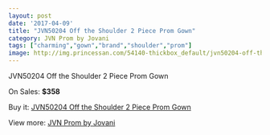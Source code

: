 ```yaml
---
layout: post
date: '2017-04-09'
title: "JVN50204 Off the Shoulder 2 Piece Prom Gown"
category: JVN Prom by Jovani
tags: ["charming","gown","brand","shoulder","prom"]
image: http://img.princessan.com/54140-thickbox_default/jvn50204-off-the-shoulder-2-piece-prom-gown.jpg
---
```

JVN50204 Off the Shoulder 2 Piece Prom Gown

On Sales: **$358**
<a href="https://www.princessan.com/en/jvn-prom-by-jovani/24353-jvn50204-off-the-shoulder-2-piece-prom-gown.html"><amp-img layout="responsive" width="600" height="600" src="//img.princessan.com/54140-thickbox_default/jvn50204-off-the-shoulder-2-piece-prom-gown.jpg" alt="JVN50204 Off the Shoulder 2 Piece Prom Gown 0" /></a>
<a href="https://www.princessan.com/en/jvn-prom-by-jovani/24353-jvn50204-off-the-shoulder-2-piece-prom-gown.html"><amp-img layout="responsive" width="600" height="600" src="//img.princessan.com/54141-thickbox_default/jvn50204-off-the-shoulder-2-piece-prom-gown.jpg" alt="JVN50204 Off the Shoulder 2 Piece Prom Gown 1" /></a>

Buy it: [JVN50204 Off the Shoulder 2 Piece Prom Gown](https://www.princessan.com/en/jvn-prom-by-jovani/24353-jvn50204-off-the-shoulder-2-piece-prom-gown.html "JVN50204 Off the Shoulder 2 Piece Prom Gown")

View more: [JVN Prom by Jovani](https://www.princessan.com/en/208-jvn-prom-by-jovani "JVN Prom by Jovani")